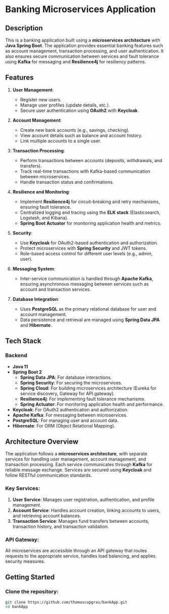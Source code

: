 # Banking Microservices Application

## Description

This is a banking application built using a **microservices architecture** with **Java Spring Boot**. The application provides essential banking features such as account management, transaction processing, and user authentication. It also ensures secure communication between services and fault tolerance using **Kafka** for messaging and **Resilience4j** for resiliency patterns.

## Features

1. **User Management**:
   - Register new users.
   - Manage user profiles (update details, etc.).
   - Secure user authentication using **OAuth2** with **Keycloak**.
   
2. **Account Management**:
   - Create new bank accounts (e.g., savings, checking).
   - View account details such as balance and account history.
   - Link multiple accounts to a single user.

3. **Transaction Processing**:
   - Perform transactions between accounts (deposits, withdrawals, and transfers).
   - Track real-time transactions with Kafka-based communication between microservices.
   - Handle transaction status and confirmations.
   
4. **Resilience and Monitoring**:
   - Implement **Resilience4j** for circuit-breaking and retry mechanisms, ensuring fault tolerance.
   - Centralized logging and tracing using the **ELK stack** (Elasticsearch, Logstash, and Kibana).
   - **Spring Boot Actuator** for monitoring application health and metrics.

5. **Security**:
   - Use **Keycloak** for OAuth2-based authentication and authorization.
   - Protect microservices with **Spring Security** and JWT tokens.
   - Role-based access control for different user levels (e.g., admin, user).

6. **Messaging System**:
   - Inter-service communication is handled through **Apache Kafka**, ensuring asynchronous messaging between services such as account and transaction services.

7. **Database Integration**:
   - Uses **PostgreSQL** as the primary relational database for user and account management.
   - Data persistence and retrieval are managed using **Spring Data JPA** and **Hibernate**.

## Tech Stack

### Backend
- **Java 11**
- **Spring Boot 2**
  - **Spring Data JPA**: For database interactions.
  - **Spring Security**: For securing the microservices.
  - **Spring Cloud**: For building microservices architecture (Eureka for service discovery, Gateway for API gateway).
  - **Resilience4j**: For implementing fault tolerance mechanisms.
  - **Spring Actuator**: For monitoring application health and performance.
- **Keycloak**: For OAuth2 authentication and authorization.
- **Apache Kafka**: For messaging between microservices.
- **PostgreSQL**: For managing user and account data.
- **Hibernate**: For ORM (Object Relational Mapping).



## Architecture Overview

The application follows a **microservices architecture**, with separate services for handling user management, account management, and transaction processing. Each service communicates through **Kafka** for reliable message exchange. Services are secured using **Keycloak** and follow RESTful communication standards.

### Key Services:
1. **User Service**: Manages user registration, authentication, and profile management.
2. **Account Service**: Handles account creation, linking accounts to users, and retrieving account balances.
3. **Transaction Service**: Manages fund transfers between accounts, transaction history, and transaction validation.

### API Gateway:
All microservices are accessible through an API gateway that routes requests to the appropriate service, handles load balancing, and applies security measures.

## Getting Started

### Clone the repository:

```bash
git clone https://github.com/thomascapgras/bankApp.git
cd bankApp
